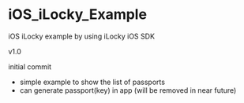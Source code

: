 # iOS_iLocky_Example
iOS iLocky example by using iLocky iOS SDK

v1.0

initial commit
* simple example to show the list of passports
* can generate passport(key) in app (will be removed in near future)
